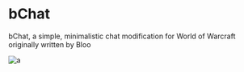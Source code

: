 # bChat
bChat, a simple, minimalistic chat modification for World of Warcraft originally written by Bloo



![a](https://docs.google.com/spreadsheets/d/162UG2gTmxgIaX0Clvl26bZa8revpncMegcBLmyDa8Es/preview "Sheet")
